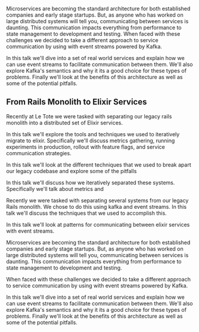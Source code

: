 Microservices are becoming the standard architecture for both established companies and early stage startups. But, as anyone who has worked on large distributed systems will tell you, communicating between services is daunting. This communication impacts everything from performance to state management to development and testing. When faced with these challenges we decided to take a different approach to service communication by using with event streams powered by Kafka.

In this talk we'll dive into a set of real world services and explain how we can use event streams to facilitate communication between them. We'll also explore Kafka's semantics and why it its a good choice for these types of problems. Finally we'll look at the benefits of this architecture as well as some of the potential pitfalls.

## From Rails Monolith to Elixir Services

Recently at Le Tote we were tasked with separating our legacy rails monolith
into a distributed set of Elixir services.

In this talk we'll explore the tools and techniques we used to iteratively migrate to elixir.
Specifically we'll discuss metrics gathering, running experiments in production, rollout with feature flags, and
service communication strategies.

In this talk we'll look at the different techniques that we used to break apart
our legacy codebase and explore some of the pitfalls

In this talk we'll discuss how we iteratively separated these systems.
Specifically we'll talk about metrics and


Recently we were tasked with separating several systems from our legacy
Rails monolith. We chose to do this using kafka and event streams. In this talk we'll
discuss the techniques that we used to accomplish this.

In this talk we'll look at patterns for communicating between elixir services
with event streams.

Microservices are becoming the standard architecture for both established companies and early stage startups. But, as anyone who has worked on large distributed systems will tell you, communicating between services is daunting. This communication impacts everything from performance to state management to development and testing.

When faced with these challenges we decided to take a different approach to service communication by using with event streams powered by Kafka.

In this talk we'll dive into a set of real world services and explain how we can use event streams to facilitate communication between them. We'll also explore Kafka's semantics and why it its a good choice for these types of problems. Finally we'll look at the benefits of this architecture as well as some of the potential pitfalls.
